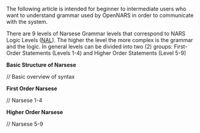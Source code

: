 The following article is intended for beginner to intermediate users who want to understand grammar used by OpenNARS in order to communicate with the system. 

There are 9 levels of Narsese Grammar levels that correspond to NARS Logic Levels ([NAL](https://github.com/opennars/opennars/wiki/Non-Axiomatic-Logic-(NAL),-Logic-behind-OpenNARS)). The higher the level the more complex is the grammar and the logic. In general levels can be divided into  two (2) groups: First-Order Statements (Levels 1-4) and Higher Order Statements (Level 5-9)

**Basic Structure of Narsese**

// Basic overview of syntax

**First Order Narsese**

// Narsese 1-4

**Higher Order Narsese**

// Narsese 5-9

